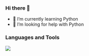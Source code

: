 ### Hi there 👋

- 🌱 I’m currently learning Python
- 🤔 I’m looking for help with Python

### Languages and Tools

<a href="https://skillicons.dev">
 <img src="https://skillicons.dev/icons?i=html,css,js,bootstrap,python&perline=4">
</a>

